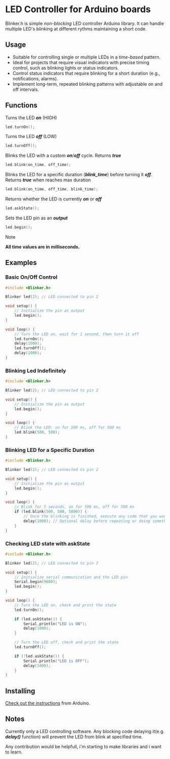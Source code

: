 # LED Controller for Arduino boards

Blinker.h is simple *non-blocking* LED controller Arduino library. It can handle multiple LED's blinking at different rythms maintaining a short code.

## Usage
- Suitable for controlling single or multiple LEDs in a *time-based* pattern.
- Ideal for projects that require visual indicators with precise timing control, such as blinking lights or status indicators.
- Control status indicators that require blinking for a short duration (e.g., notifications, alarms).
- Implement long-term, repeated blinking patterns with adjustable on and off intervals.

## Functions
Turns the LED ***on*** (HIGH)
```cpp
led.turnOn();
```

Turns the LED ***off*** (LOW)
```cpp
led.turnOff();
```

Blinks the LED with a custom ***on***/***off*** cycle. Returns ***true***
```cpp
led.blink(on_time, off_time);
```

Blinks the LED for a specific duration (***blink_time***) before turning it ***off***. Returns ***true*** when reaches max duration
```cpp
led.blink(on_time, off_time, blink_time);
```

Returns whether the LED is currently ***on*** or ***off***
```cpp
led.askState();
```

Sets the LED pin as an ***output***
```cpp
led.begin();
```

> [!NOTE]
> **All time values are in milliseconds.**

## Examples

### Basic On/Off Control
```cpp
#include <Blinker.h>

Blinker led(2); // LED connected to pin 2

void setup() {
    // Initialize the pin as output
    led.begin();
}

void loop() {
    // Turn the LED on, wait for 1 second, then turn it off
    led.turnOn();  
    delay(1000);   
    led.turnOff(); 
    delay(1000);   
}
```

### Blinking Led Indefinitely
```cpp
#include <Blinker.h>

Blinker led(2); // LED connected to pin 2

void setup() {
    // Initialize the pin as output
    led.begin();
}

void loop() {
    // Blink the LED: on for 500 ms, off for 500 ms
    led.blink(500, 500); 
}
```

### Blinking LED for a Specific Duration
```cpp
#include <Blinker.h>

Blinker led(2); // LED connected to pin 2

void setup() {
    // Initialize the pin as output
    led.begin();
}

void loop() {
    // Blink for 5 seconds, on for 500 ms, off for 500 ms
    if (led.blink(500, 500, 5000)) {  
        // Once the blinking is finished, execute any code that you want
        delay(1000); // Optional delay before repeating or doing something else
    }
}
```

### Checking LED state with askState
```cpp
#include <Blinker.h>

Blinker led(2); // LED connected to pin 2

void setup() {
    // Initialize serial communication and the LED pin
    Serial.begin(9600); 
    led.begin();
}

void loop() {
    // Turn the LED on, check and print the state
    led.turnOn();  

    if (led.askState()) {
        Serial.println("LED is ON");
        delay(1000);
    }

    // Turn the LED off, check and print the state
    led.turnOff();  

    if (!led.askState()) {
        Serial.println("LED is OFF");
        delay(1000);
    }
}
```

## Installing

[Check out the instructions](https://www.arduino.cc/en/Guide/Libraries) from Arduino.

## Notes
Currently only a LED controlling software. Any blocking code delaying it(e.g. ***delay()*** function) will prevent the LED from blink at specified time.

Any contribution would be helpfull, i'm starting to make libraries and i want to learn.